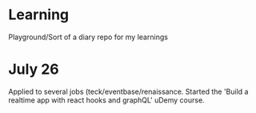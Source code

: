 # Learning
Playground/Sort of a diary repo for my learnings

# July 26
Applied to several jobs (teck/eventbase/renaissance. 
Started the 'Build a realtime app with react hooks and graphQL' uDemy course.
